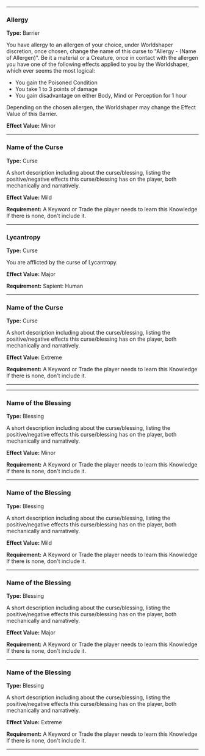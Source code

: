 ___
### Allergy
__Type:__ Barrier

You have allergy to an allergen of your choice, under Worldshaper discretion, once chosen, change the name of this curse to "Allergy - (Name of Allergen)". Be it a material or a Creature, once in contact with the allergen you have one of the following effects applied to you by the Worldshaper, which ever seems the most logical:

- You gain the Poisoned Condition
- You take 1 to 3 points of damage
- You gain disadvantage on either Body, Mind or Perception for 1 hour

Depending on the chosen allergen, the Worldshaper may change the Effect Value of this Barrier.

__Effect Value:__ Minor

___
### Name of the Curse
__Type:__ Curse

A short description including about the curse/blessing, listing the positive/negative effects this curse/blessing has on the player, both mechanically and narratively.

__Effect Value:__ Mild

__Requirement:__ A Keyword or Trade the player needs to learn this Knowledge If there is none, don't include it.

___
### Lycantropy
__Type:__ Curse

You are afflicted by the curse of Lycantropy.

__Effect Value:__ Major

__Requirement:__ Sapient: Human

___
### Name of the Curse
__Type:__ Curse

A short description including about the curse/blessing, listing the positive/negative effects this curse/blessing has on the player, both mechanically and narratively.

__Effect Value:__ Extreme

__Requirement:__ A Keyword or Trade the player needs to learn this Knowledge If there is none, don't include it.

___



___
### Name of the Blessing
__Type:__ Blessing

A short description including about the curse/blessing, listing the positive/negative effects this curse/blessing has on the player, both mechanically and narratively.

__Effect Value:__ Minor

__Requirement:__ A Keyword or Trade the player needs to learn this Knowledge If there is none, don't include it.

___
### Name of the Blessing
__Type:__ Blessing

A short description including about the curse/blessing, listing the positive/negative effects this curse/blessing has on the player, both mechanically and narratively.

__Effect Value:__ Mild

__Requirement:__ A Keyword or Trade the player needs to learn this Knowledge If there is none, don't include it.

___
### Name of the Blessing
__Type:__ Blessing

A short description including about the curse/blessing, listing the positive/negative effects this curse/blessing has on the player, both mechanically and narratively.

__Effect Value:__ Major

__Requirement:__ A Keyword or Trade the player needs to learn this Knowledge If there is none, don't include it.

___
### Name of the Blessing
__Type:__ Blessing

A short description including about the curse/blessing, listing the positive/negative effects this curse/blessing has on the player, both mechanically and narratively.

__Effect Value:__ Extreme

__Requirement:__ A Keyword or Trade the player needs to learn this Knowledge If there is none, don't include it.

___